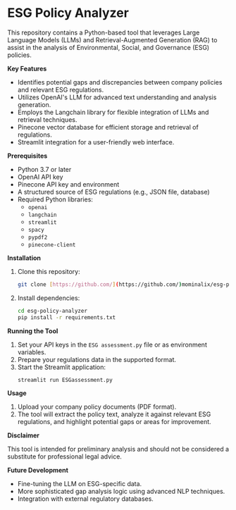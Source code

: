 # ESG Policy Analyzer

This repository contains a Python-based tool that leverages Large Language Models (LLMs) and Retrieval-Augmented Generation (RAG) to assist in the analysis of Environmental, Social, and Governance (ESG) policies.

**Key Features**

*   Identifies potential gaps and discrepancies between company policies and relevant ESG regulations.
*   Utilizes OpenAI's LLM for advanced text understanding and analysis generation.
*   Employs the Langchain library for flexible integration of LLMs and retrieval techniques.
*   Pinecone vector database for efficient storage and retrieval of regulations.
*   Streamlit integration for a user-friendly web interface.

**Prerequisites**

*   Python 3.7 or later
*   OpenAI API key 
*   Pinecone API key and environment 
*   A structured source of ESG regulations (e.g., JSON file, database)
*   Required Python libraries:
    *   `openai`
    *   `langchain`
    *   `streamlit`
    *   `spacy`
    *   `pypdf2`
    *   `pinecone-client`

**Installation**

1.  Clone this repository:
    ```bash
    git clone [https://github.com/](https://github.com/)mominalix/esg-policy-analyzer.git
    ```

2.  Install dependencies:
    ```bash
    cd esg-policy-analyzer
    pip install -r requirements.txt 
    ```

**Running the Tool**

1.  Set your API keys in the `ESG assessment.py` file or as environment variables.
2.  Prepare your regulations data in the supported format.
3.  Start the Streamlit application:
    ```bash
    streamlit run ESGassessment.py
    ```

**Usage**

1.  Upload your company policy documents (PDF format).
2.  The tool will extract the policy text, analyze it against relevant ESG regulations, and highlight potential gaps or areas for improvement.

**Disclaimer**

This tool is intended for preliminary analysis and should not be considered a substitute for professional legal advice.

**Future Development**

*   Fine-tuning the LLM on ESG-specific data.
*   More sophisticated gap analysis logic using advanced NLP techniques.
*   Integration with external regulatory databases.
